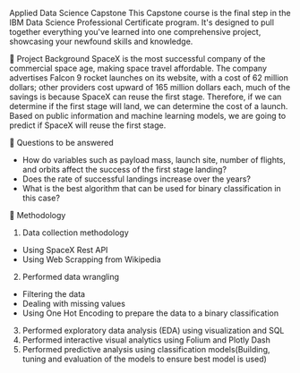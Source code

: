 Applied Data Science Capstone
This Capstone course is the final step in the IBM Data Science Professional Certificate program. It's designed to pull together everything you've learned into one comprehensive project, showcasing your newfound skills and knowledge.

📄 Project Background
SpaceX is the most successful company of the commercial space age, making space travel affordable. The company advertises Falcon 9 rocket launches on its website, with a cost of 62 million dollars; other providers cost upward of 165 million dollars each, much of the savings is because SpaceX can reuse the first stage. Therefore, if we can determine if the first stage will land, we can determine the cost of a launch. Based on public information and machine learning models, we are going to predict if SpaceX will reuse the first stage.

📄 Questions to be answered
- How do variables such as payload mass, launch site, number of flights, and orbits affect the success of the first stage landing?
- Does the rate of successful landings increase over the years?
- What is the best algorithm that can be used for binary classification in this case?


📄 Methodology
1. Data collection methodology
- Using SpaceX Rest API
- Using Web Scrapping from Wikipedia
2. Performed data wrangling
- Filtering the data
- Dealing with missing values
- Using One Hot Encoding to prepare the data to a binary classification
3. Performed exploratory data analysis (EDA) using visualization and SQL
4. Performed interactive visual analytics using Folium and Plotly Dash
5. Performed predictive analysis using classification models(Building, tuning and evaluation of the models to ensure best model is used)

